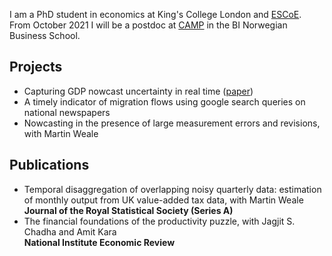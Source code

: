 I am a PhD student in economics at King's College London and [ESCoE](https://www.escoe.ac.uk/). From October 2021 I will be a postdoc at [CAMP](https://www.bi.edu/research/research-centres/centre-of-applied-macroeconomics-and-commodity-prices/) in the BI Norwegian Business School.

## Projects

- Capturing GDP nowcast uncertainty in real time ([paper](https://arxiv.org/abs/2012.02601))
- A timely indicator of migration flows using google search queries on national newspapers
- Nowcasting in the presence of large measurement errors and revisions, with Martin Weale

## Publications

- Temporal disaggregation of overlapping noisy quarterly data: estimation of monthly output from UK value-added tax data, with Martin Weale<br/>
**Journal of the Royal Statistical Society (Series A)**
- The financial foundations of the productivity puzzle, with Jagjit S. Chadha and Amit Kara<br/>
**National Institute Economic Review**
 

<!---**Bold** and _Italic_ and `Code` text--->

<!---[Link](url) and ![Image](src)--->
